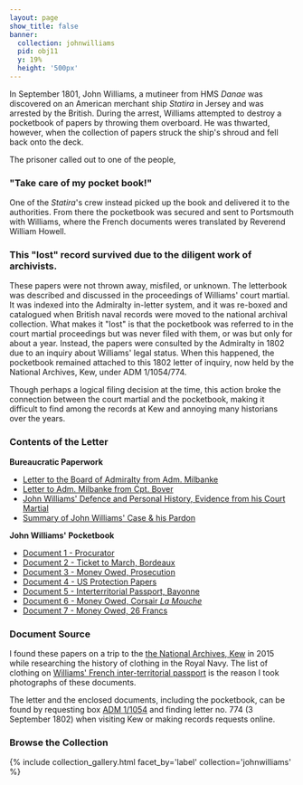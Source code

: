```yaml
---
layout: page
show_title: false
banner:
  collection: johnwilliams
  pid: obj11
  y: 19%
  height: '500px'
---
```


In September 1801, John Williams, a mutineer from HMS *Danae* was discovered on an American merchant ship *Statira* in Jersey and was arrested by the British. During the arrest, Williams attempted to destroy a pocketbook of papers by throwing them overboard. He was thwarted, however, when the collection of papers struck the ship's shroud and fell back onto the deck.

The prisoner called out to one of the people,

### "Take care of my pocket book!"

One of the *Statira*'s crew instead picked up the book and delivered it to the authorities. From there the pocketbook was secured and sent to Portsmouth with Williams, where the French documents weres translated by Reverend William Howell.

### This "lost" record survived due to the diligent work of archivists.

These papers were not thrown away, misfiled, or unknown. The letterbook was described and discussed in the proceedings of Williams' court martial. It was indexed into the Admiralty in-letter system, and it was re-boxed and catalogued when British naval records were moved to the national archival collection. What makes it "lost" is that the pocketbook was referred to in the court martial proceedings but was never filed with them, or was but only for about a year. Instead, the papers were consulted by the Admiralty in 1802 due to an inquiry about Williams' legal status. When this happened, the pocketbook remained attached to this 1802 letter of inquiry, now held by the National Archives, Kew, under ADM 1/1054/774.

Though perhaps a logical filing decision at the time, this action broke the connection between the court martial and the pocketbook, making it difficult to find among the records at Kew and annoying many historians over the years.

### Contents of the Letter

__Bureaucratic Paperwork__

- [Letter to the Board of Admiralty from Adm. Milbanke](https://gyups.github.io/johnwilliams/transcriptions/letter_adm/)
- [Letter to Adm. Milbanke from Cpt. Bover](https://gyups.github.io/johnwilliams/transcriptions/letter_milbanke/)
- [John Williams' Defence and Personal History, Evidence from his Court Martial](https://gyups.github.io/johnwilliams/transcriptions/defence_auto/)
- [Summary of John Williams' Case & his Pardon](https://gyups.github.io/johnwilliams/transcriptions/summary/)

__John Williams' Pocketbook__

- [Document 1 - Procurator](https://gyups.github.io/johnwilliams/transcriptions/procurator/)
- [Document 2 - Ticket to March, Bordeaux](https://gyups.github.io/johnwilliams/transcriptions/passport_bordeaux/)
- [Document 3 - Money Owed, Prosecution](https://gyups.github.io/johnwilliams/transcriptions/mo_prosecution/)
- [Document 4 - US Protection Papers](https://gyups.github.io/johnwilliams/transcriptions/passports_us)
- [Document 5 - Interterritorial Passport, Bayonne](https://gyups.github.io/johnwilliams/transcriptions/passport_bayonne/)
- [Document 6 - Money Owed, Corsair *La Mouche*](https://gyups.github.io/johnwilliams/transcriptions/mo_corsair_lamouche)
- [Document 7 - Money Owed, 26 Francs](https://gyups.github.io/johnwilliams/transcriptions/mo_26francs/)

### Document Source

I found these papers on a trip to the [the National Archives, Kew](https://www.nationalarchives.gov.uk/) in 2015 while researching the history of clothing in the Royal Navy. The list of clothing on [Williams' French inter-territorial passport](https://gyups.github.io/johnwilliams/johnwilliams/obj10/) is the reason I took photographs of these documents.

The letter and the enclosed documents, including the pocketbook, can be found by requesting box [ADM 1/1054](http://discovery.nationalarchives.gov.uk/details/r/C4772137) and finding letter no. 774 (3 September 1802) when visiting Kew or making records requests online.

### Browse the Collection

{% include collection_gallery.html facet_by='label' collection='johnwilliams' %}
